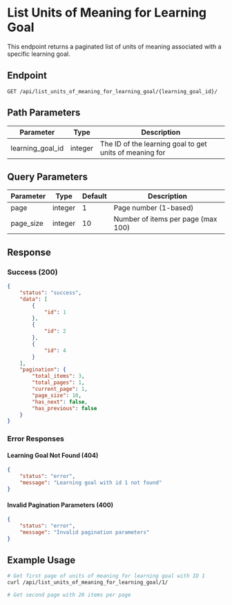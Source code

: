 # List Units of Meaning for Learning Goal

This endpoint returns a paginated list of units of meaning associated with a specific learning goal.

## Endpoint

```
GET /api/list_units_of_meaning_for_learning_goal/{learning_goal_id}/
```

## Path Parameters

| Parameter | Type | Description |
|-----------|------|-------------|
| learning_goal_id | integer | The ID of the learning goal to get units of meaning for |

## Query Parameters

| Parameter | Type | Default | Description |
|-----------|------|---------|-------------|
| page | integer | 1 | Page number (1-based) |
| page_size | integer | 10 | Number of items per page (max 100) |

## Response

### Success (200)

```json
{
    "status": "success",
    "data": [
        {
            "id": 1
        },
        {
            "id": 2
        },
        {
            "id": 4
        }
    ],
    "pagination": {
        "total_items": 3,
        "total_pages": 1,
        "current_page": 1,
        "page_size": 10,
        "has_next": false,
        "has_previous": false
    }
}
```

### Error Responses

#### Learning Goal Not Found (404)

```json
{
    "status": "error",
    "message": "Learning goal with id 1 not found"
}
```

#### Invalid Pagination Parameters (400)

```json
{
    "status": "error",
    "message": "Invalid pagination parameters"
}
```

## Example Usage

```bash
# Get first page of units of meaning for learning goal with ID 1
curl /api/list_units_of_meaning_for_learning_goal/1/

# Get second page with 20 items per page
